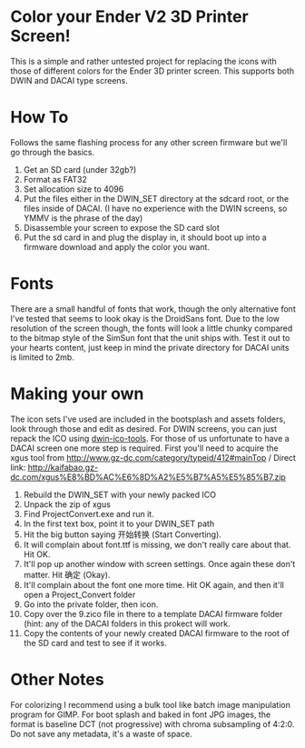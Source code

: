 # Color your Ender V2 3D Printer Screen!
This is a simple and rather untested project for replacing the icons with those of different colors for the Ender 3D printer screen. This supports both DWIN and DACAI type screens.
# How To
Follows the same flashing process for any other screen firmware but we'll go through the basics.  
1. Get an SD card (under 32gb?)
2. Format as FAT32
3. Set allocation size to 4096
4. Put the files either in the DWIN_SET directory at the sdcard root, or the files inside of DACAI. (I have no experience with the DWIN screens, so YMMV is the phrase of the day)
5. Disassemble your screen to expose the SD card slot
6. Put the sd card in and plug the display in, it should boot up into a firmware download and apply the color you want.

# Fonts
There are a small handful of fonts that work, though the only alternative font I've tested that seems to look okay is the DroidSans font. Due to the low resolution of the screen though, the fonts will look a little chunky compared to the bitmap style of the SimSun font that the unit ships with. Test it out to your hearts content, just keep in mind the private directory for DACAI units is limited to 2mb.

# Making your own
The icon sets I've used are included in the bootsplash and assets folders, look through those and edit as desired. For DWIN screens, you can just repack the ICO using [dwin-ico-tools](https://github.com/b-pub/dwin-ico-tools). For those of us unfortunate to have a DACAI screen one more step is required. First you'll need to acquire the xgus tool from http://www.gz-dc.com/category/typeid/412#mainTop / Direct link: http://kaifabao.gz-dc.com/xgus%E8%BD%AC%E6%8D%A2%E5%B7%A5%E5%85%B7.zip
1. Rebuild the DWIN_SET with your newly packed ICO
2. Unpack the zip of xgus
3. Find ProjectConvert.exe and run it.
4. In the first text box, point it to your DWIN_SET path
5. Hit the big button saying 开始转换 (Start Converting).
6. It will complain about font.ttf is missing, we don't really care about that. Hit OK.
7. It'll pop up another window with screen settings. Once again these don't matter. Hit 确定 (Okay).
8. It'll complain about the font one more time. Hit OK again, and then it'll open a Project_Convert folder
9. Go into the private folder, then icon.
10. Copy over the 9.zico file in there to a template DACAI firmware folder (hint: any of the DACAI folders in this prokect will work.
11. Copy the contents of your newly created DACAI firmware to the root of the SD card and test to see if it works.

# Other Notes
For colorizing I recommend using a bulk tool like batch image manipulation program for GIMP. 
For boot splash and baked in font JPG images, the format is baseline DCT (not progressive) with chroma subsampling of 4:2:0. Do not save any metadata, it's a waste of space.